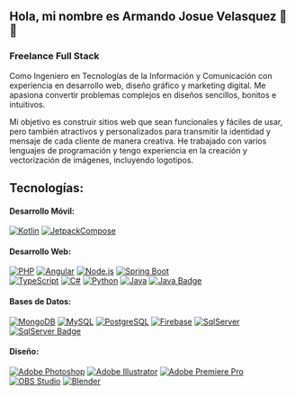 ## Hola, mi nombre es Armando Josue Velasquez 👋😎<br>

### Freelance Full Stack

Como Ingeniero en Tecnologías de la Información y Comunicación con experiencia en desarrollo web, diseño gráfico y marketing digital. Me apasiona convertir problemas complejos en diseños sencillos, bonitos e intuitivos.

Mi objetivo es construir sitios web que sean funcionales y fáciles de usar, pero también atractivos y personalizados para transmitir la identidad y mensaje de cada cliente de manera creativa. He trabajado con varios lenguajes de programación y tengo experiencia en la creación y vectorización de imágenes, incluyendo logotipos.

## Tecnologías:
#### Desarrollo Móvil:
[![Kotlin](https://img.shields.io/badge/Kotlin-A97BFF?style=for-the-badge&logo=kotlin&logoColor=white&labelColor=101010)]()
[![JetpackCompose](https://img.shields.io/badge/Jetpack%20Compose-89F8C7?style=for-the-badge&logo=jetpackcompose&logoColor=white&labelColor=101010&logoBgColor=101010)]()

#### Desarrollo Web:
[![PHP](https://img.shields.io/badge/Php-777BB3?style=for-the-badge&logo=php&logoColor=white&labelColor=101010&logoBgColor=101010)]()
[![Angular](https://img.shields.io/badge/Angular-DD0031?style=for-the-badge&logo=angular&logoColor=white&labelColor=101010)]()
[![Node.js](https://img.shields.io/badge/Node.js-43853D?style=for-the-badge&logo=node.js&logoColor=white&labelColor=101010)]()
[![Spring Boot](https://img.shields.io/badge/Spring_Boot-6DB33F?style=for-the-badge&logo=spring-boot&logoColor=white&labelColor=101010)]()
<br>
[![TypeScript](https://img.shields.io/badge/TypeScript-007ACC?style=for-the-badge&logo=typescript&logoColor=white&labelColor=101010)]()
[![C#](https://img.shields.io/badge/C%23-68217A?style=for-the-badge&logo=c-sharp&logoColor=white&labelColor=101010&logoBgColor=101010)]()
[![Python](https://img.shields.io/badge/Python-3776AB?style=for-the-badge&logo=python&logoColor=white&labelColor=101010)]()
[![Java](https://img.icons8.com/ios-glyphs/25/FFFFFF/java-coffee-cup-logo.png)]() [![Java Badge](https://img.shields.io/badge/Java-5382A1?style=for-the-badge&logo=java&logoColor=white&labelColor=101010)]()

#### Bases de Datos:
[![MongoDB](https://img.shields.io/badge/MongoDB-47A248?style=for-the-badge&logo=mongodb&logoColor=white&labelColor=101010)]()
[![MySQL](https://img.shields.io/badge/MySQL-4479A1?style=for-the-badge&logo=mysql&logoColor=white&labelColor=101010)]()
[![PostgreSQL](https://img.shields.io/badge/PostgreSQL-336791?style=for-the-badge&logo=postgresql&logoColor=white&labelColor=101010)]()
[![Firebase](https://img.shields.io/badge/Firebase-FFCA28?style=for-the-badge&logo=firebase&logoColor=white&labelColor=101010)]()
[![SqlServer](https://img.icons8.com/dotty/30/FFFFFF/sql.png)]() [![SqlServer Badge](https://img.shields.io/badge/Sql%20Server-FF9A00?style=for-the-badge&logo=sqlserver&logoColor=white&labelColor=101010)]()

#### Diseño:
[![Adobe Photoshop](https://img.shields.io/badge/Adobe%20Photoshop-31A8FF?style=for-the-badge&logo=adobe%20photoshop&logoColor=white&labelColor=101010)]()
[![Adobe Illustrator](https://img.shields.io/badge/Adobe%20Illustrator-652800?style=for-the-badge&logo=adobe%20illustrator&logoColor=white&labelColor=101010)]()
[![Adobe Premiere Pro](https://img.shields.io/badge/Adobe%20Premiere%20Pro-9999FF?style=for-the-badge&logo=adobe%20premiere%20pro&logoColor=white&labelColor=101010)]()
<br>
[![OBS Studio](https://img.shields.io/badge/OBS%20Studio-302E31?style=for-the-badge&logo=obs%20studio&logoColor=white&labelColor=101010)]()
[![Blender](https://img.shields.io/badge/Blender-F5792A?style=for-the-badge&logo=blender&logoColor=white&labelColor=101010)]()



<!--
**JosueAVD27/JosueAVD27** is a ✨ _special_ ✨ repository because its `README.md` (this file) appears on your GitHub profile.

Here are some ideas to get you started:

- 🔭 I’m currently working on ...
- 🌱 I’m currently learning ...
- 👯 I’m looking to collaborate on ...
- 🤔 I’m looking for help with ...
- 💬 Ask me about ...
- 📫 How to reach me: ...
- 😄 Pronouns: ...
- ⚡ Fun fact: ...
-->
